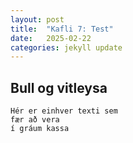 ```yaml
---
layout: post
title:  "Kafli 7: Test"
date:   2025-02-22
categories: jekyll update
---
```



## Bull og vitleysa


    Hér er einhver texti sem 
    fær að vera
    í gráum kassa
